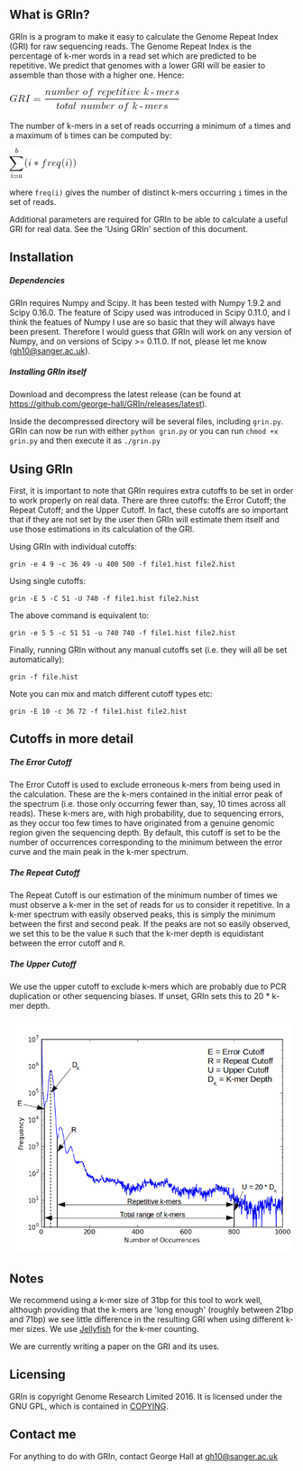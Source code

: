 ## What is GRIn?

GRIn is a program to make it easy to calculate the Genome Repeat Index (GRI)
for raw sequencing reads. The Genome Repeat Index is the percentage of k-mer
words in a read set which are predicted to be repetitive. We predict that
genomes with a lower GRI will be easier to assemble than those with a higher
one. Hence:

![GRI = number of repetitive k-mers / total number of k-mers](markdown_formulae/GRI_formula.gif)

The number of k-mers in a set of reads occurring a minimum of `a` times and a
maximum of `b` times can be computed by:

![Total number k-mers formula](markdown_formulae/total_num_kmers.gif)

where `freq(i)` gives the number of distinct k-mers occurring `i` times in the
set of reads.

Additional parameters are required for GRIn to be able to calculate a useful
GRI for real data. See the 'Using GRIn' section of this document.

## Installation

##### Dependencies

GRIn requires Numpy and Scipy. It has been tested with Numpy 1.9.2 and Scipy
0.16.0. The feature of Scipy used was introduced in Scipy 0.11.0, and I think
the featues of Numpy I use are so basic that they will always have been
present. Therefore I would guess that GRIn will work on any version of Numpy,
and on versions of Scipy >= 0.11.0. If not, please let me know
(gh10@sanger.ac.uk).

##### Installing GRIn itself

Download and decompress the latest release (can be found at
https://github.com/george-hall/GRIn/releases/latest).

Inside the decompressed directory will be several files, including `grin.py`.
GRIn can now be run with either `python grin.py` or you can run `chmod +x
grin.py` and then execute it as `./grin.py`

## Using GRIn

First, it is important to note that GRIn requires extra cutoffs to be set in
order to work properly on real data. There are three cutoffs: the Error Cutoff;
the Repeat Cutoff; and the Upper Cutoff. In fact, these cutoffs are so
important that if they are not set by the user then GRIn will estimate them
itself and use those estimations in its calculation of the GRI. 

Using GRIn with individual cutoffs:

```
grin -e 4 9 -c 36 49 -u 400 500 -f file1.hist file2.hist
```

Using single cutoffs:

```
grin -E 5 -C 51 -U 740 -f file1.hist file2.hist
```

The above command is equivalent to:

```
grin -e 5 5 -c 51 51 -u 740 740 -f file1.hist file2.hist
```

Finally, running GRIn without any manual cutoffs set (i.e. they will all be set
automatically):

```
grin -f file.hist
```

Note you can mix and match different cutoff types etc:

```
grin -E 10 -c 36 72 -f file1.hist file2.hist
```

## Cutoffs in more detail

##### The Error Cutoff

The Error Cutoff is used to exclude erroneous k-mers from being used in the
calculation. These are the k-mers contained in the initial error peak of the
spectrum (i.e. those only occurring fewer than, say, 10 times across all
reads). These k-mers are, with high probability, due to sequencing errors, as
they occur too few times to have originated from a genuine genomic region given
the sequencing depth. By default, this cutoff is set to be the number of
occurrences corresponding to the minimum between the error curve and the main
peak in the k-mer spectrum.

##### The Repeat Cutoff

The Repeat Cutoff is our estimation of the minimum number of times we must
observe a k-mer in the set of reads for us to consider it repetitive. In a
k-mer spectrum with easily observed peaks, this is simply the minimum between
the first and second peak. If the peaks are not so easily observed, we set this
to be the value `R` such that the k-mer depth is equidistant between the error
cutoff and `R`.

##### The Upper Cutoff

We use the upper cutoff to exclude k-mers which are probably due to PCR
duplication or other sequencing biases. If unset, GRIn sets this to 20 * k-mer
depth. 

![Cutoff diagram](README_images/cutoff_diagram.png)

## Notes

We recommend using a k-mer size of 31bp for this tool to work well, although
providing that the k-mers are 'long enough' (roughly between 21bp and 71bp) we
see little difference in the resulting GRI when using different k-mer sizes. We
use [Jellyfish](https://github.com/gmarcais/Jellyfish) for the k-mer counting.

We are currently writing a paper on the GRI and its uses.

## Licensing

GRIn is copyright Genome Research Limited 2016. It is licensed under the GNU
GPL, which is contained in [COPYING](COPYING).

## Contact me

For anything to do with GRIn, contact George Hall at gh10@sanger.ac.uk
